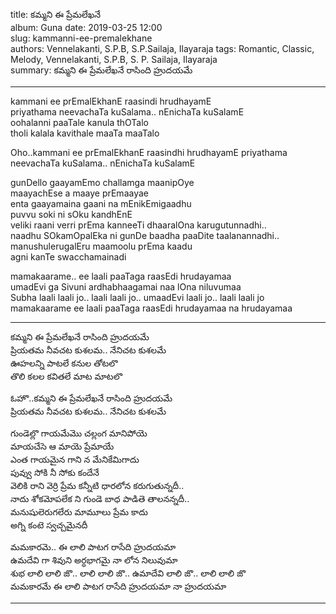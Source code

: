 title: కమ్మని ఈ ప్రేమలేఖనే  
album: Guna
date: 2019-03-25 12:00      
slug: kammanni-ee-premalekhane  
authors: Vennelakanti, S.P.B, S.P.Sailaja, Ilayaraja
tags: Romantic, Classic, Melody, Vennelakanti, S.P.B, S. P. Sailaja, Ilayaraja  
summary: కమ్మని ఈ ప్రేమలేఖనే రాసింది హ్రుదయమే   


------------

kammani ee prEmalEkhanE raasindi hrudhayamE  
priyathama neevachaTa kuSalama.. nEnichaTa kuSalamE  
oohalanni paaTale kanula thOTalo    
tholi kalala kavithale maaTa maaTalo  

Oho..kammani ee prEmalEkhanE raasindhi hrudhayamE
priyathama neevachaTa kuSalama.. nEnichaTa kuSalamE


gunDello gaayamEmo challamga maanipOye  
maayachEse a maaye prEmaayae  
enta gaayamaina gaani na mEnikEmigaadhu  
puvvu soki ni sOku kandhEnE  
veliki raani verri prEma kanneeTi dhaaralOna karugutunnadhi..  
naadhu SOkamOpalEka ni gunDe baadha paaDite taalanannadhi..  
manushulerugalEru maamoolu prEma kaadu  
agni kanTe swacchamainadi  

mamakaarame.. ee laali paaTaga raasEdi hrudayamaa  
umadEvi ga Sivuni ardhabhaagamai naa lOna niluvumaa  
Subha laali laali jo.. laali laali jo.. umaadEvi laali jo.. laali laali jo  
mamakaarame ee laali paaTaga raasEdi hrudayamaa na hrudayamaa  

------------

కమ్మని ఈ ప్రేమలేఖనే రాసింది హ్రుదయమే   
ప్రియతమ నీవచట కుశలమ.. నేనిచట కుశలమే  
ఊహలన్ని పాటలే కనుల తోటలొ   
తొలి కలల కవితలే మాట మాటలొ  

ఓహొ..కమ్మని ఈ ప్రేమలేఖనే రాసింది హ్రుదయమే  
ప్రియతమ నీవచట కుశలమ.. నేనిచట కుశలమే  

 
గుండెల్లొ గాయమేమొ చల్లంగ మానిపోయె  
మాయచేసె ఆ మాయె ప్రేమాయే   
ఎంత గాయమైన గాని న మేనికేమిగాదు  
పువ్వు సోకి నీ సోకు కందేనే  
వెలికి రాని వెర్రి ప్రేమ కన్నీటి ధారలోన కరుగుతున్నదీ..  
నాదు శోకమోపలేక ని గుండె బాధ పాడితె తాలనన్నదీ..  
మనుషులెరుగలేరు మామూలు ప్రేమ కాదు  
అగ్ని కంటె స్వచ్చమైనదీ  

మమకారమె.. ఈ లాలి పాటగ రాసేది హ్రుదయమా  
ఉమదేవి గా శివుని అర్ధభాగమై నా లోన నిలువుమా  
శుభ లాలి లాలి జొ.. లాలి లాలి జొ.. ఉమాదేవి లాలి జొ.. లాలి లాలి జొ  
మమకారమే ఈ లాలి పాటగ రాసేది హ్రుదయమా నా హ్రుదయమా    

------------